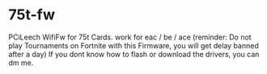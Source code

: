 # 75t-fw
PCiLeech WifiFw for 75t Cards.
work for eac / be / ace (reminder: Do not play Tournaments on Fortnite with this Firmware, you will get delay banned after a day)
If you dont know how to flash or download the drivers, you can dm me.
